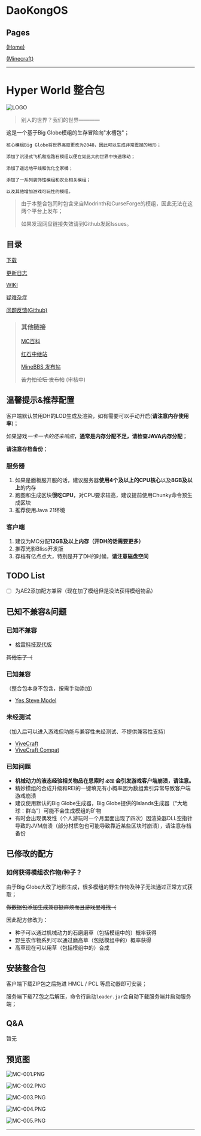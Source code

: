 # DaoKongOS

## Pages

[(Home)](/)

[(Minecraft)](/pages/minecraft)

---

# Hyper World 整合包

![LOGO](./assets/images/MCLOGO.png)

> 别人的世界？我们的世界————

这是一个基于Big Globe模组的生存冒险向"水槽包"；

```text
核心模组Big Globe将世界高度更改为2048，因此可以生成非常震撼的地形；

添加了沉浸式飞机和指路石模组以便在如此大的世界中快速移动；

添加了遥远地平线和优化全家桶；

添加了一系列装饰性模组和农业相关模组；

以及其他增加游戏可玩性的模组。
```

> 由于本整合包同时包含来自Modrinth和CurseForge的模组，因此无法在这两个平台上发布；
> 
> 如果发现网盘链接失效请到Github发起Issues。

## 目录

[下载](./downloads)

[更新日志](./update)

[WIKI](./wiki)

[疑难杂症](./questions)

[问题反馈(Github)](https://github.com/YELANDAOKONG/McPackHyperWorld/)

> 
> ### 其他链接
> [MC百科](https://www.mcmod.cn/modpack/1076.html)
>
> [红石中继站](https://www.mczwlt.net/resource/ze9gi29s)
> 
> [MineBBS 发布帖](https://www.minebbs.com/resources/1-20-1-fabric-gao-you-hua-sheng-cun-de-xing-yao-yuan-de-ping-xian-you-fu-wu-duan-hyper-world.10970/)
>
> ~~苦力怕论坛 发布帖~~ (审核中)
>


## 温馨提示&推荐配置

客户端默认禁用DH的LOD生成及渲染，如有需要可以手动开启(**请注意内存使用率**)；

如果游戏*一卡一卡的还未响应*，**通常是内存分配不足，请检查JAVA内存分配**；

**请注意存档备份**；

### 服务器
1. 如果是面板服开服的话，建议服务器**使用4个及以上的CPU核心**以及**8GB及以上**的内存
2. 跑图和生成区块**很吃CPU**，对CPU要求较高，建议提前使用Chunky命令预生成区块
3. 推荐使用Java 21环境

### 客户端
1. 建议为MC分配**12GB及以上内存（开DH的话需要更多）**
2. 推荐光影Bliss开发版
3. 存档有亿点点大，特别是开了DH的时候，**请注意磁盘空间**

## TODO List

- [ ] 为AE2添加配方兼容（现在加了模组但是没法获得模组物品）

## 已知不兼容&问题

### 已知不兼容
- [格雷科技现代版](https://www.mcmod.cn/class/12850.html)

~~其他忘了（~~

### 已知兼容

（整合包本身不包含，按需手动添加）

- [Yes Steve Model](https://www.mcmod.cn/class/8616.html)

### 未经测试

（加入后可以进入游戏但功能与兼容性未经测试、不提供兼容性支持）

- [ViveCraft](https://www.mcmod.cn/class/1119.html)
- [ViveCraft Compat](https://www.mcmod.cn/class/11689.html)

### 已知问题

- **机械动力的液态经验相关物品在思索时 `必定` 会引发游戏客户端崩溃，请注意。**
- 精妙模组的合成升级和REI的一键填充有小概率因为数组索引异常导致客户端游戏崩溃
- 建议使用默认的Big Globe生成器，Big Globe提供的Islands生成器（“大地球：群岛”）可能不会生成模组的矿物
- 有时会出现偶发性（个人游玩时一个月里面出现了四次）因渲染器DLL空指针导致的JVM崩溃（部分材质包也可能导致靠近某些区块时崩溃），请注意存档备份

## 已修改的配方

### 如何获得模组农作物/种子？

由于Big Globe大改了地形生成，很多模组的野生作物及种子无法通过正常方式获取；

~~做数据包添加生成兼容挺麻烦而且游戏里难找（~~

因此配方修改为：

- 种子可以通过机械动力的石磨磨草（包括模组中的）概率获得
- 野生农作物系列可以通过磨高草（包括模组中的）概率获得
- 高草现在可以用草（包括模组中的）合成

## 安装整合包

客户端下载ZIP包之后拖进 HMCL / PCL 等启动器即可安装；

服务端下载7Z包之后解压，命令行启动`loader.jar`会自动下载服务端并启动服务端；

## Q&A

暂无

## 预览图

![MC-001.PNG](./assets/images/MC001.png)

![MC-002.PNG](./assets/images/MC002.png)

![MC-003.PNG](./assets/images/MC003.png)

![MC-004.PNG](./assets/images/MC004.png)

![MC-005.PNG](./assets/images/MC005.png)

---

<script src="https://giscus.app/client.js"
        data-repo="YELANDAOKONG/DaoKongOS"
        data-repo-id="R_kgDOOCWX7g"
        data-category="Announcements"
        data-category-id="DIC_kwDOOCWX7s4CngzH"
        data-mapping="pathname"
        data-strict="0"
        data-reactions-enabled="1"
        data-emit-metadata="0"
        data-input-position="top"
        data-theme="preferred_color_scheme"
        data-lang="zh-CN"
        crossorigin="anonymous"
        async>
</script>

<script>
    var _hmt = _hmt || [];
    (function() {
        var hm = document.createElement("script");
        hm.src = "https://hm.baidu.com/hm.js?e467154e934c2dc14879fbb2df219013";
        var s = document.getElementsByTagName("script")[0];
        s.parentNode.insertBefore(hm, s);
    })();
</script>
